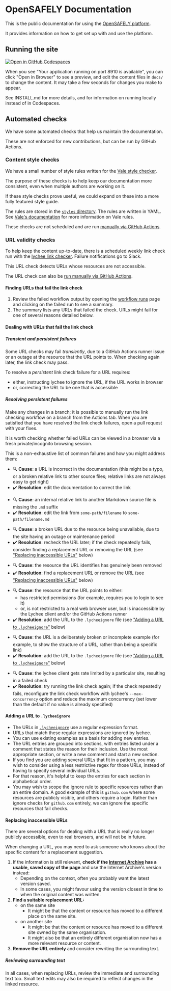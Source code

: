 # OpenSAFELY Documentation

This is the public documentation for using the [OpenSAFELY platform](https://www.opensafely.org/).

It provides information on how to get set up with and use the platform.

## Running the site

[![Open in GitHub Codespaces](https://github.com/codespaces/badge.svg)](https://codespaces.new/opensafely/documentation)

When you see "Your application running on port 8910 is available",
you can click "Open in Browser" to see a preview,
and edit the content files in `docs/` to change the content.
It may take a few seconds for changes you make to appear.

See INSTALL.md for more details,
and for information on running locally instead of in Codespaces.

## Automated checks

We have some automated checks that help us maintain the documentation.

These are not enforced for new contributions,
but can be run by GitHub Actions.

### Content style checks

We have a small number of style rules written for the [Vale style checker](https://github.com/errata-ai/vale).

The purpose of these checks is to help keep our documentation more consistent,
even when multiple authors are working on it.

If these style checks prove useful,
we could expand on these into a more fully featured style guide.

The rules are stored in the [`styles` directory](styles/).
The rules are written in YAML.
See [Vale's documentation](https://vale.sh/docs/) for more information on Vale rules.

These checks are not scheduled
and are run [manually via GitHub Actions](https://github.com/opensafely/documentation/actions/workflows/check_vale.yml).

### URL validity checks

To help keep the content up-to-date,
there is a scheduled weekly link check
run with the [lychee link checker](https://github.com/lycheeverse/lychee/).
Failure notifications go to Slack.

This URL check detects URLs whose resources are not accessible.

The URL check can also be [run manually via GitHub Actions](https://github.com/opensafely/documentation/actions/workflows/check_links.yml).

#### Finding URLs that fail the link check

1. Review the failed workflow output by opening the [workflow runs](https://github.com/opensafely/documentation/actions/workflows/check_links.yml) page
   and clicking on the failed run to see a summary.
1. The summary lists any URLs that failed the check.
   URLs might fail for one of several reasons detailed below.

#### Dealing with URLs that fail the link check

##### Transient and persistent failures

Some URL checks may fail *transiently*,
due to a GitHub Actions runner issue or an outage at the resource that the URL points to.
When checking again later, the link check may pass.

To resolve a *persistent* link check failure for a URL requires:

* either, instructing lychee to ignore the URL,
  if the URL works in browser
* or, correcting the URL to be one that is accessible

##### Resolving persistent failures

Make any changes in a branch;
it is possible to manually run the link checking workflow on a branch from the Actions tab.
When you are satisfied that you have resolved the link check failures,
open a pull request with your fixes.

It is worth checking whether failed URLs can be viewed in a browser
via a fresh private/incognito browsing session.

This is a non-exhaustive list of common failures
and how you might address them:

* :mag: **Cause**: a URL is incorrect in the documentation
  (this might be a typo, or a broken relative link to other source files;
  relative links are not always easy to get right)
* :heavy_check_mark: **Resolution**: edit the documentation to correct the link
<!-- -->
* :mag: **Cause**: an internal relative link to another Markdown source file
  is missing the `.md` suffix
* :heavy_check_mark: **Resolution**: edit the link from
  `some-path/filename` to `some-path/filename.md`
<!-- -->
* :mag: **Cause**: a broken URL due to the resource being unavailable,
  due to the site having an outage or maintenance period
* :heavy_check_mark: **Resolution**: recheck the URL later;
  if the check repeatedly fails,
  consider finding a replacement URL or removing the URL
  (see ["Replacing inaccessible URLs"](#replacing-inaccessible-urls) below)
<!-- -->
* :mag: **Cause**: the resource the URL identifies has genuinely been removed
* :heavy_check_mark: **Resolution**: find a replacement URL or remove the URL
  (see ["Replacing inaccessible URLs"](#replacing-inaccessible-urls) below)
<!-- -->
* :mag: **Cause**: the resource that the URL points to either:
  * has restricted permissions
    (for example, requires you to login to see it)
  * or, is not restricted to a real web browser user,
    but is inaccessible by the Lychee client and/or the GitHub Actions runner
* :heavy_check_mark: **Resolution**: add the URL to the `.lycheeignore` file
  (see ["Adding a URL to `.lycheeignore`"](#adding-a-url-to-lycheeignore) below)
<!-- -->
* :mag: **Cause**: the URL is a deliberately broken or incomplete example
  (for example, to show the structure of a URL,
  rather than being a specific link)
* :heavy_check_mark: **Resolution**: add the URL to the `.lycheeignore` file
  (see ["Adding a URL to `.lycheeignore`"](#adding-a-url-to-lycheeignore) below)
<!-- -->
* :mag: **Cause**: the lychee client gets rate limited by a particular site,
  resulting in a failed check
* :heavy_check_mark: **Resolution**: try running the link check again;
  if the check repeatedly fails, reconfigure the link check workflow with lychee's `--max-concurrency` option
  and reduce the maximum concurrency (set lower than the default if no value is already specified)

#### Adding a URL to `.lycheeignore`

* The URLs in [`.lycheeignore`](.lycheeignore) use a regular expression format.
* URLs that match these regular expressions are ignored by lychee.
* You can use existing examples as a basis for adding new entries.
* The URL entries are grouped into sections,
  with entries listed under a comment that states the reason for their inclusion.
  Use the most appropriate section,
  or write a new comment and start a new section.
* If you find you are adding several URLs that fit in a pattern,
  you may wish to consider using a less restrictive regex for those URLs,
  instead of having to specify several individual URLs.
* For that reason, it's helpful to keep the entries for each section in alphabetical order.
* You may wish to scope the ignore rule to specific resources rather than an entire domain.
  A good example of this is `github.com` where some resources are publicly visible,
  and others require a login.
  Rather than ignore checks for `github.com` entirely,
  we can ignore the specific resources that fail checks.

#### Replacing inaccessible URLs

There are several options for dealing with a URL that is really no longer publicly accessible,
even to real browsers,
and will not be in future.

When changing a URL,
you may need to ask someone who knows about the specific content
for a replacement suggestion.

1. If the information is still relevant,
   **check if the [Internet Archive](https://web.archive.org) has a usable, saved copy of the page**
   and use the Internet Archive's version instead:
   * Depending on the context,
     often you probably want the latest version saved.
   * In some cases,
     you might favour using the version closest in time to when the original content was written.
1. **Find a suitable replacement URL:**
   * on the same site
     * It might be that the content or resource has moved to a different place on the same site.
   * on another site
     * It might be that the content or resource has moved to a different site owned by the same organisation.
     * It might also be that an entirely different organisation now has a more relevant resource or content.
1. **Remove the URL entirely** and consider rewriting the surrounding text.

##### Reviewing surrounding text

In all cases,
when replacing URLs,
review the immediate and surrounding text too.
Small text edits may also be required to reflect changes in the linked resource.

